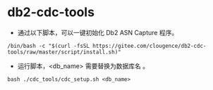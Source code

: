 # db2-cdc-tools
- 通过以下脚本，可以一键初始化 Db2 ASN Capture 程序。

```
/bin/bash -c "$(curl -fsSL https://gitee.com/clougence/db2-cdc-tools/raw/master/script/install.sh)"

```
- 运行脚本，<db_name> 需要替换为数据库名 。
```
bash ./cdc_tools/cdc_setup.sh <db_name>
```